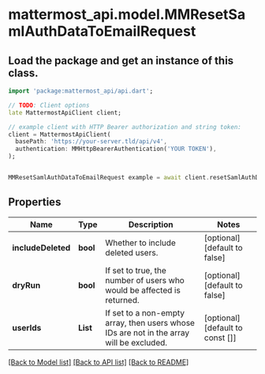 # mattermost_api.model.MMResetSamlAuthDataToEmailRequest

## Load the package and get an instance of this class.
```dart
import 'package:mattermost_api/api.dart';

// TODO: Client options
late MattermostApiClient client;

// example client with HTTP Bearer authorization and string token:
client = MattermostApiClient(
  basePath: 'https://your-server.tld/api/v4',
  authentication: MMHttpBearerAuthentication('YOUR TOKEN'),
);


MMResetSamlAuthDataToEmailRequest example = await client.resetSamlAuthDataToEmailRequest.FUNCTION_THAT_RETURNS_THIS_CLASS();

```

## Properties
Name | Type | Description | Notes
------------ | ------------- | ------------- | -------------
**includeDeleted** | **bool** | Whether to include deleted users. | [optional] [default to false]
**dryRun** | **bool** | If set to true, the number of users who would be affected is returned. | [optional] [default to false]
**userIds** | **List<String>** | If set to a non-empty array, then users whose IDs are not in the array will be excluded. | [optional] [default to const []]

[[Back to Model list]](../GENERATED_README.md#documentation-for-models) [[Back to API list]](../GENERATED_README.md#documentation-for-api-endpoints) [[Back to README]](../GENERATED_README.md)


